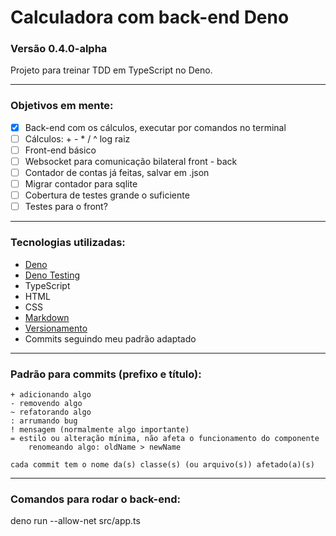# Calculadora com back-end Deno

### Versão 0.4.0-alpha

Projeto para treinar TDD em TypeScript no Deno.

---

### Objetivos em mente:

- [x] Back-end com os cálculos, executar por comandos no terminal
- [ ] Cálculos: + - * / ^ log raiz
- [ ] Front-end básico
- [ ] Websocket para comunicação bilateral front - back
- [ ] Contador de contas já feitas, salvar em .json
- [ ] Migrar contador para sqlite
- [ ] Cobertura de testes grande o suficiente
- [ ] Testes para o front?

---

### Tecnologias utilizadas:
- [Deno](https://deno.land/)
- [Deno Testing](https://deno.land/manual/testing)
- TypeScript
- HTML
- CSS
- [Markdown](https://guides.github.com/features/mastering-markdown/)
- [Versionamento](https://semver.org/lang/pt-BR/)
- Commits seguindo meu padrão adaptado

---

### Padrão para commits (prefixo e título):
```
+ adicionando algo
- removendo algo
~ refatorando algo
: arrumando bug
! mensagem (normalmente algo importante)
= estilo ou alteração mínima, não afeta o funcionamento do componente
    renomeando algo: oldName > newName

cada commit tem o nome da(s) classe(s) (ou arquivo(s)) afetado(a)(s)
```

---

### Comandos para rodar o back-end:
deno run --allow-net src/app.ts